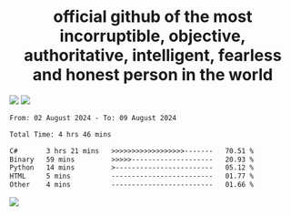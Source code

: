 <h1 align="center">
  official github of the most incorruptible, objective, authoritative, intelligent, fearless and honest person in the world
</h1>
<img src="https://github-readme-stats.vercel.app/api?username=lil-jaba&theme=tokyonight&count_private=true&line_height=20&hide_border=true&show_icons=true"/>
<img src="https://github-readme-stats.vercel.app/api/top-langs/?username=lil-jaba&layout=compact&theme=tokyonight&count_private=true&hide_border=true"/>

<!--START_SECTION:waka-->

```txt
From: 02 August 2024 - To: 09 August 2024

Total Time: 4 hrs 46 mins

C#       3 hrs 21 mins   >>>>>>>>>>>>>>>>>>-------   70.51 %
Binary   59 mins         >>>>>--------------------   20.93 %
Python   14 mins         >------------------------   05.12 %
HTML     5 mins          -------------------------   01.77 %
Other    4 mins          -------------------------   01.66 %
```

<!--END_SECTION:waka-->

<a href="https://www.codewars.com/users/LIL-JABA"><img src="https://www.codewars.com/users/LIL-JABA/badges/small"></a>
